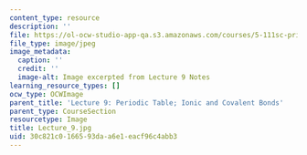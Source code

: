 ```yaml
---
content_type: resource
description: ''
file: https://ol-ocw-studio-app-qa.s3.amazonaws.com/courses/5-111sc-principles-of-chemical-science-fall-2014/30c821c0166593daa6e1eacf96c4abb3_Lecture_9.jpg
file_type: image/jpeg
image_metadata:
  caption: ''
  credit: ''
  image-alt: Image excerpted from Lecture 9 Notes
learning_resource_types: []
ocw_type: OCWImage
parent_title: 'Lecture 9: Periodic Table; Ionic and Covalent Bonds'
parent_type: CourseSection
resourcetype: Image
title: Lecture_9.jpg
uid: 30c821c0-1665-93da-a6e1-eacf96c4abb3
---
```

